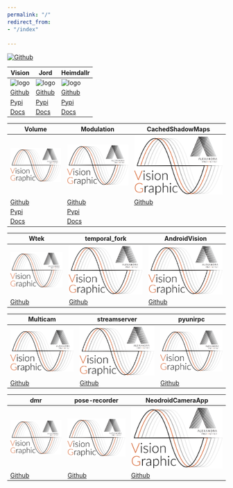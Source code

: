 ```yaml
---
permalink: "/"
redirect_from:
- "/index"

---
```

[![Github](https://raw.githubusercontent.com/pything/devpack/master/.github/images/octocat.svg)](https://github.com/aivclab)


| __Vision__ | __Jord__ | __Heimdallr__ |
|---|---|---|
| ![logo](https://media.githubusercontent.com/media/aivclab/vision/master/.github/images/header.png)| ![logo](https://raw.githubusercontent.com/aivclab/jord/master/.github/images/header.svg) | ![logo](https://raw.githubusercontent.com/aivclab/heimdallr/develop/.github/images/horn.svg) |
| [Github](https://github.com/aivclab/vision) | [Github](https://github.com/aivclab/jord) | [Github](https://github.com/aivclab/heimdallr) |
| [Pypi](https://pypi.org/project/neodroidvision) | [Pypi](https://pypi.org/project/jord) | [Pypi](https://pypi.org/project/heimdallr) |
| [Docs](https://aivclab.github.io/vision/github/html/index.html) | [Docs](https://aivclab.github.io/jord/github/html/index.html) | [Docs](https://aivclab.github.io/heimdallr/github/html/index.html) |


| __Volume__ | __Modulation__ | __CachedShadowMaps__ |
|---|---|---|
| ![logo](https://raw.githubusercontent.com/aivclab/aivclab.github.io/master/uploads/tegning.svg)| ![logo](https://raw.githubusercontent.com/aivclab/aivclab.github.io/master/uploads/tegning.svg) | ![logo](https://raw.githubusercontent.com/aivclab/aivclab.github.io/master/uploads/tegning.svg) |
| [Github](https://github.com/aivclab/volume) | [Github](https://github.com/aivclab/modulation) | [Github](https://github.com/aivclab/CachedShadowMaps) |
| [Pypi](https://pypi.org/project/volume) | [Pypi](https://pypi.org/project/modulation) |   |
| [Docs](https://aivclab.github.io/volume/github/html/index.html) | [Docs](https://aivclab.github.io/modulation/github/html/index.html) |  |

| __Wtek__ | __temporal_fork__ | __AndroidVision__ |
|---|---|---|
| ![logo](https://raw.githubusercontent.com/aivclab/aivclab.github.io/master/uploads/tegning.svg)| ![logo](https://raw.githubusercontent.com/aivclab/aivclab.github.io/master/uploads/tegning.svg) | ![logo](https://raw.githubusercontent.com/aivclab/aivclab.github.io/master/uploads/tegning.svg) |
| [Github](https://github.com/aivclab/wtek) | [Github](https://github.com/aivclab/temporal_fork) | [Github](https://github.com/aivclab/AndroidVision) |


| __Multicam__ | __streamserver__ | __pyunirpc__ |
|---|---|---|
| ![logo](https://raw.githubusercontent.com/aivclab/aivclab.github.io/master/uploads/tegning.svg)| ![logo](https://raw.githubusercontent.com/aivclab/aivclab.github.io/master/uploads/tegning.svg) | ![logo](https://raw.githubusercontent.com/aivclab/aivclab.github.io/master/uploads/tegning.svg) |
| [Github](https://github.com/aivclab/Multicam) | [Github](https://github.com/aivclab/streamserver) | [Github](https://github.com/aivclab/pyunirpc) |


| __dmr__ | __pose-recorder__ | __NeodroidCameraApp__ |
|---|---|---|
| ![logo](https://raw.githubusercontent.com/aivclab/aivclab.github.io/master/uploads/tegning.svg)| ![logo](https://raw.githubusercontent.com/aivclab/aivclab.github.io/master/uploads/tegning.svg) | ![logo](https://raw.githubusercontent.com/aivclab/aivclab.github.io/master/uploads/tegning.svg) |
| [Github](https://github.com/aivclab/dmr) | [Github](https://github.com/aivclab/pose-recorder) | [Github](https://github.com/aivclab/NeodroidCameraApp) |